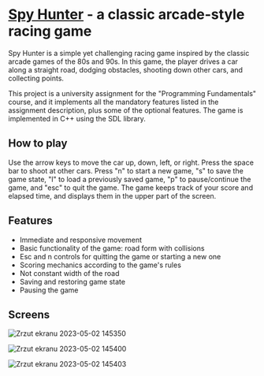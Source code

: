 # [Spy Hunter](https://en.wikipedia.org/wiki/Spy_Hunter) - a classic arcade-style racing game

Spy Hunter is a simple yet challenging racing game inspired by the classic arcade games of the 80s and 90s. In this game, the player drives a car along a straight road, dodging obstacles, shooting down other cars, and collecting points.

This project is a university assignment for the "Programming Fundamentals" course, and it implements all the mandatory features listed in the assignment description, plus some of the optional features. The game is implemented in C++ using the SDL library.

## How to play
Use the arrow keys to move the car up, down, left, or right. Press the space bar to shoot at other cars. Press "n" to start a new game, "s" to save the game state, "l" to load a previously saved game, "p" to pause/continue the game, and "esc" to quit the game. The game keeps track of your score and elapsed time, and displays them in the upper part of the screen.

## Features
- Immediate and responsive movement
- Basic functionality of the game: road form with collisions
- Esc and n controls for quitting the game or starting a new one
- Scoring mechanics according to the game's rules
- Not constant width of the road
- Saving and restoring game state
- Pausing the game


## Screens
![Zrzut ekranu 2023-05-02 145350](https://user-images.githubusercontent.com/53967196/235672027-e4b6feb0-3efb-42b7-893b-d1e19c7e13a8.png)

![Zrzut ekranu 2023-05-02 145400](https://user-images.githubusercontent.com/53967196/235672014-649bf138-d49d-4551-80ac-e03e65131d88.png)

![Zrzut ekranu 2023-05-02 145403](https://user-images.githubusercontent.com/53967196/235671992-9bda9c2f-fbef-4ac8-ab54-33ddc285ad5d.png)

